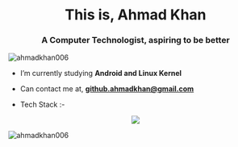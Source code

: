<h1 align="center">This is, Ahmad Khan</h1>
<h3 align="center">A Computer Technologist, aspiring to be better</h3>

<p align="left"> <img src="https://komarev.com/ghpvc/?username=ahmadkhan006&label=Profile%20views&color=0e75b6&style=flat" alt="ahmadkhan006" /> </p>

- I’m currently studying **Android and Linux Kernel**

- Can contact me at, **github.ahmadkhan@gmail.com**

- Tech Stack :-
<p align="center">
  <a href="https://skillicons.dev">
    <img src="https://skillicons.dev/icons?i=arch,c,cpp,git,github,html,java,linux,mysql," />
  </a>
</p>

<p><img align="center" src="https://github-readme-stats.vercel.app/api/top-langs?username=ahmadkhan006&show_icons=true&locale=en&layout=compact" alt="ahmadkhan006" /></p>
